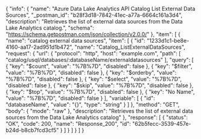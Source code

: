 {
  "info": {
    "name": "Azure Data Lake Analytics API Catalog List External Data Sources",
    "_postman_id": "b28f3d18-7842-41ec-a77a-6664c161a3d4",
    "description": "Retrieves the list of external data sources from the Data Lake Analytics catalog.",
    "schema": "https://schema.getpostman.com/json/collection/v2.0.0/"
  },
  "item": [
    {
      "name": "catalog external data sources",
      "item": [
        {
          "id": "1233d1c1-be8e-4160-aa17-2ad951d1b472",
          "name": "Catalog_ListExternalDataSources",
          "request": {
            "url": {
              "protocol": "http",
              "host": "example.com",
              "path": [
                "catalog/usql/databases/:databaseName/externaldatasources"
              ],
              "query": [
                {
                  "key": "$count",
                  "value": "%7B%7D",
                  "disabled": false
                },
                {
                  "key": "$filter",
                  "value": "%7B%7D",
                  "disabled": false
                },
                {
                  "key": "$orderby",
                  "value": "%7B%7D",
                  "disabled": false
                },
                {
                  "key": "$select",
                  "value": "%7B%7D",
                  "disabled": false
                },
                {
                  "key": "$skip",
                  "value": "%7B%7D",
                  "disabled": false
                },
                {
                  "key": "$top",
                  "value": "%7B%7D",
                  "disabled": false
                },
                {
                  "key": "No Name",
                  "value": "%7B%7D",
                  "disabled": false
                }
              ],
              "variable": [
                {
                  "id": "databaseName",
                  "value": "{}",
                  "type": "string"
                }
              ]
            },
            "method": "GET",
            "body": {
              "mode": "raw"
            },
            "description": "Retrieves the list of external data sources from the Data Lake Analytics catalog"
          },
          "response": [
            {
              "status": "OK",
              "code": 200,
              "name": "Response_200",
              "id": "62b5fecc-3539-457e-b24d-b8cb7fcd3cf5"
            }
          ]
        }
      ]
    }
  ]
}